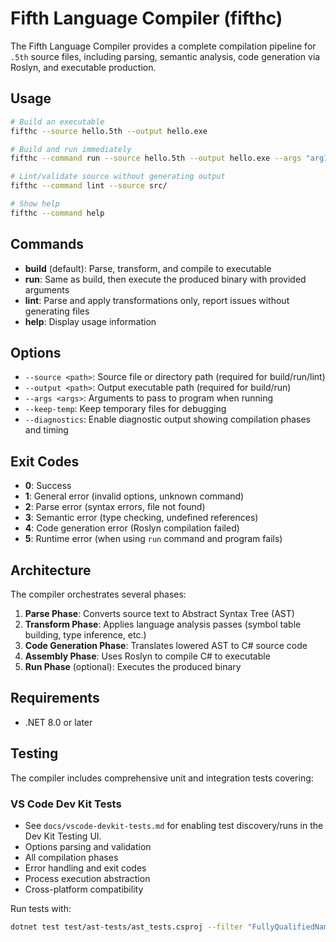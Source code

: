 # Fifth Language Compiler (fifthc)

The Fifth Language Compiler provides a complete compilation pipeline for `.5th` source files, including parsing, semantic analysis, code generation via Roslyn, and executable production.

## Usage

```bash
# Build an executable
fifthc --source hello.5th --output hello.exe

# Build and run immediately  
fifthc --command run --source hello.5th --output hello.exe --args "arg1 arg2"

# Lint/validate source without generating output
fifthc --command lint --source src/

# Show help
fifthc --command help
```

## Commands

- **build** (default): Parse, transform, and compile to executable
- **run**: Same as build, then execute the produced binary with provided arguments
- **lint**: Parse and apply transformations only, report issues without generating files
- **help**: Display usage information

## Options

- `--source <path>`: Source file or directory path (required for build/run/lint)
- `--output <path>`: Output executable path (required for build/run)  
- `--args <args>`: Arguments to pass to program when running
- `--keep-temp`: Keep temporary files for debugging
- `--diagnostics`: Enable diagnostic output showing compilation phases and timing

## Exit Codes

- **0**: Success
- **1**: General error (invalid options, unknown command)
- **2**: Parse error (syntax errors, file not found)
- **3**: Semantic error (type checking, undefined references)
- **4**: Code generation error (Roslyn compilation failed)
- **5**: Runtime error (when using `run` command and program fails)

## Architecture

The compiler orchestrates several phases:
1. **Parse Phase**: Converts source text to Abstract Syntax Tree (AST)
2. **Transform Phase**: Applies language analysis passes (symbol table building, type inference, etc.)
3. **Code Generation Phase**: Translates lowered AST to C# source code
4. **Assembly Phase**: Uses Roslyn to compile C# to executable
5. **Run Phase** (optional): Executes the produced binary

## Requirements

- .NET 8.0 or later
## Testing

The compiler includes comprehensive unit and integration tests covering:


### VS Code Dev Kit Tests
- See `docs/vscode-devkit-tests.md` for enabling test discovery/runs in the Dev Kit Testing UI.
- Options parsing and validation
- All compilation phases
- Error handling and exit codes
- Process execution abstraction
- Cross-platform compatibility

Run tests with:
```bash
dotnet test test/ast-tests/ast_tests.csproj --filter "FullyQualifiedName~Compiler"
```